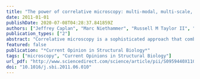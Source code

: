 ```yaml
---
title: "The power of correlative microscopy: multi-modal, multi-scale, multi-dimensional"
date: 2011-01-01
publishDate: 2020-07-08T04:28:37.841859Z
authors: ["Jeffrey Caplan", "Marc Niethammer", "Russell M Taylor II", "Kirk J Czymmek"]
publication_types: ["2"]
abstract: "Correlative microscopy is a sophisticated approach that combines the capabilities of typically separate, but powerful microscopy platforms: often including, but not limited, to conventional light, confocal and super-resolution microscopy, atomic force microscopy, transmission and scanning electron microscopy, magnetic resonance imaging and micro/nano CT (computed tomography). When targeting rare or specific events within large populations or tissues, correlative microscopy is increasingly being recognized as the method of choice. Furthermore, this multi-modal assimilation of technologies provides complementary and often unique information, such as internal and external spatial, structural, biochemical and biophysical details from the <i>same</i> targeted sample. The development of a continuous stream of cutting-edge applications, probes, preparation methodologies, hardware and software developments will enable realization of the full potential of correlative microscopy."
featured: false
publication: "*Current Opinion in Structural Biology*"
tags: ["microscopy", "Current Opinions in Structural Biology"]
url_pdf: "http://www.sciencedirect.com/science/article/pii/S0959440X11001035"
doi: "10.1016/j.sbi.2011.06.010"
---
```


